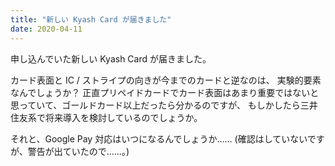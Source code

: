 ```yaml
---
title: "新しい Kyash Card が届きました"
date: 2020-04-11
---
```


申し込んでいた新しい Kyash Card が届きました。

カード表面と IC / ストライプの向きが今までのカードと逆なのは、
実験的要素なんでしょうか？
正直プリペイドカードでカード表面はあまり重要ではないと
思っていて、ゴールドカード以上だったら分かるのですが、
もしかしたら三井住友系で将来導入を検討しているのでしょうか。

それと、Google Pay 対応はいつになるんでしょうか……
(確認はしていないですが、警告が出ていたので……。)

